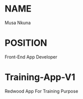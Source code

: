 # NAME
Musa Nkuna

# POSITION
Front-End App Developer

# Training-App-V1
Redwood App For Training Purpose
